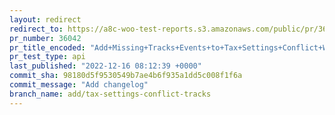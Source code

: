 ```yaml
---
layout: redirect
redirect_to: https://a8c-woo-test-reports.s3.amazonaws.com/public/pr/36042/api/index.html
pr_number: 36042
pr_title_encoded: "Add+Missing+Tracks+Events+to+Tax+Settings+Conflict+Warning"
pr_test_type: api
last_published: "2022-12-16 08:12:39 +0000"
commit_sha: 98180d5f9530549b7ae4b6f935a1dd5c008f1f6a
commit_message: "Add changelog"
branch_name: add/tax-settings-conflict-tracks
---
```

